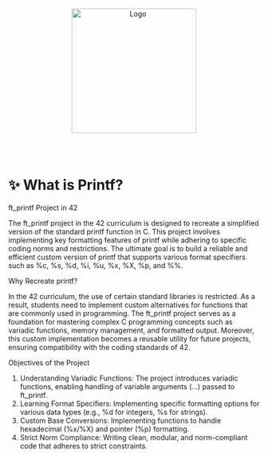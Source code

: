 <br />
<p align="center">
  <a href="https://raw.githubusercontent.com/othneildrew/Best-README-Template/master/images/logo.png">
    <img src="https://upload.wikimedia.org/wikipedia/commons/thumb/8/8d/42_Logo.svg/1200px-42_Logo.svg.png" alt="Logo" width="250" height="250">
  </a>

  <p align="center">
    <br />
    <br />
  </p>
</p>

# :sparkles: What is Printf?

ft_printf Project in 42

The ft_printf project in the 42 curriculum is designed to recreate a simplified version of the standard printf function in C. This project involves implementing key formatting features of printf while adhering to specific coding norms and restrictions. The ultimate goal is to build a reliable and efficient custom version of printf that supports various format specifiers such as %c, %s, %d, %i, %u, %x, %X, %p, and %%.

Why Recreate printf?

In the 42 curriculum, the use of certain standard libraries is restricted. As a result, students need to implement custom alternatives for functions that are commonly used in programming. The ft_printf project serves as a foundation for mastering complex C programming concepts such as variadic functions, memory management, and formatted output. Moreover, this custom implementation becomes a reusable utility for future projects, ensuring compatibility with the coding standards of 42.

Objectives of the Project

1. Understanding Variadic Functions: The project introduces variadic functions, enabling handling of variable arguments (...) passed to ft_printf.
2. Learning Format Specifiers: Implementing specific formatting options for various data types (e.g., %d for integers, %s for strings).
3. Custom Base Conversions: Implementing functions to handle hexadecimal (%x/%X) and pointer (%p) formatting.
4. Strict Norm Compliance: Writing clean, modular, and norm-compliant code that adheres to strict constraints.
